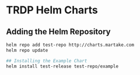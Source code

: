 # TRDP Helm Charts

## Adding the Helm Repository

```sh
helm repo add test-repo http://charts.martake.com
helm repo update

## Installing the Example Chart
helm install test-release test-repo/example

